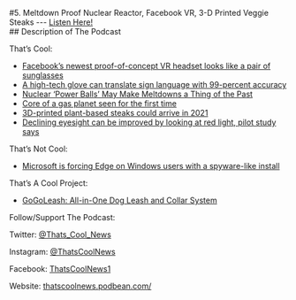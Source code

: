 #5. Meltdown Proof Nuclear Reactor, Facebook VR, 3-D Printed Veggie Steaks
        ---
        [Listen Here!](https://thatscoolnews.podbean.com/e/meltdown-proof-nuclear-reactor-facebook-vr-3-d-printed-veggie-steaks-ep-5/) \
        ## Description of The Podcast
        <p style="text-align:left;">That’s Cool:</p>

<ul style="text-align:left;"><li style="font-weight:400;"><a href='https://www.theverge.com/2020/6/30/21308813/facebook-vr-sunglasses-research-proof-of-concept'>Facebook’s newest proof-of-concept VR headset looks like a pair of sunglasses</a></li>

<li style="font-weight:400;"><a href='https://www.engadget.com/ucla-glove-sign-language-translator-134846711.html'>A high-tech glove can translate sign language with 99-percent accuracy</a></li>

<li style="font-weight:400;"><a href='https://www.wired.com/story/nuclear-power-balls-triso-fuel/'>Nuclear ‘Power Balls’ May Make Meltdowns a Thing of the Past</a></li>

<li style="font-weight:400;"><a href='https://www.bbc.com/news/science-environment-53250819'>Core of a gas planet seen for the first time</a></li>

<li style="font-weight:400;"><a href='https://www.engadget.com/3d-printed-plantbased-steaks-193947695.html'>3D-printed plant-based steaks could arrive in 2021</a></li>

<li style="font-weight:400;"><a href='https://www.cnn.com/2020/06/30/health/declining-eyesight-red-light-scn-wellness/index.html'>Declining eyesight can be improved by looking at red light, pilot study says</a></li>

</ul>
<p style="text-align:left;">That’s Not Cool:</p>

<ul style="text-align:left;"><li style="font-weight:400;"><a href='https://www.theverge.com/21310611/microsoft-edge-browser-forced-update-chromium-editorial'>Microsoft is forcing Edge on Windows users with a spyware-like install</a></li>

</ul>
<p style="text-align:left;">That’s A Cool Project:</p>

<ul style="text-align:left;"><li style="font-weight:400;"><a href='https://www.kickstarter.com/projects/1625182345/gogoleash-all-in-one-dog-leash-and-collar-system?ref=discovery_category'>GoGoLeash: All-in-One Dog Leash and Collar System</a></li>

</ul>
<p style="text-align:left;">Follow/Support The Podcast:</p>

<p style="text-align:left;">Twitter: <a href='https://twitter.com/Thats_Cool_News'>@Thats_Cool_News</a></p>

<p style="text-align:left;">Instagram: <a href='https://www.instagram.com/thatscoolnews/'>@ThatsCoolNews</a></p>

<p style="text-align:left;">Facebook: <a href='https://www.facebook.com/ThatsCoolNews1/'>ThatsCoolNews1</a></p>

<p style="text-align:left;">Website: <a href='https://thatscoolnews.podbean.com/'>thatscoolnews.podbean.com/</a></p>
